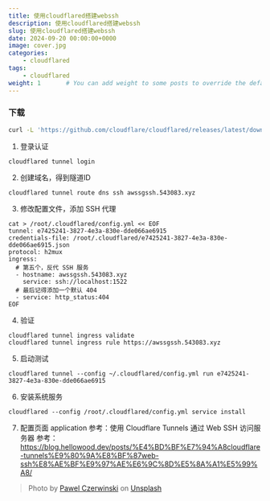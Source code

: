 ```yaml
---
title: 使用cloudflared搭建webssh
description: 使用cloudflared搭建webssh
slug: 使用cloudflared搭建webssh
date: 2024-09-20 00:00:00+0000
image: cover.jpg
categories:
    - cloudflared
tags:
    - cloudflared
weight: 1       # You can add weight to some posts to override the default sorting (date descending)
---
```


### 下载

```bash
curl -L 'https://github.com/cloudflare/cloudflared/releases/latest/download/cloudflared-linux-amd64' -o /usr/local/bin/cloudflared
```
1. 登录认证
```
cloudflared tunnel login
```
2. 创建域名，得到隧道ID
```
cloudflared tunnel route dns ssh awssgssh.543083.xyz
```
3. 修改配置文件，添加 SSH 代理
```
cat > /root/.cloudflared/config.yml << EOF
tunnel: e7425241-3827-4e3a-830e-dde066ae6915
credentials-file: /root/.cloudflared/e7425241-3827-4e3a-830e-dde066ae6915.json
protocol: h2mux
ingress:
  # 第五个，反代 SSH 服务
  - hostname: awssgssh.543083.xyz
    service: ssh://localhost:1522
  # 最后记得添加一个默认 404
  - service: http_status:404
EOF
```
4. 验证
```
cloudflared tunnel ingress validate
cloudflared tunnel ingress rule https://awssgssh.543083.xyz
```
5. 启动测试
```
cloudflared tunnel --config ~/.cloudflared/config.yml run e7425241-3827-4e3a-830e-dde066ae6915
```
6. 安装系统服务
```
cloudflared --config /root/.cloudflared/config.yml service install
```
7. 配置页面 application
参考：使用 Cloudflare Tunnels 通过 Web SSH 访问服务器
参考：https://blog.hellowood.dev/posts/%E4%BD%BF%E7%94%A8cloudflare-tunnels%E9%80%9A%E8%BF%87web-ssh%E8%AE%BF%E9%97%AE%E6%9C%8D%E5%8A%A1%E5%99%A8/

> Photo by [Pawel Czerwinski](https://unsplash.com/@pawel_czerwinski) on [Unsplash](https://unsplash.com/)